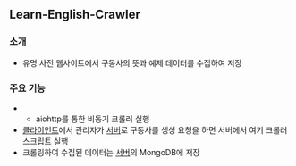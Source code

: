 ## Learn-English-Crawler

### 소개
* 유명 사전 웹사이트에서 구동사의 뜻과 예제 데이터를 수집하여 저장

### 주요 기능
* * aiohttp를 통한 비동기 크롤러 실행
* [클라이언트][클라이언트레포]에서 관리자가 [서버][서버레포]로 구동사를 생성 요청을 하면 서버에서 여기 크롤러 스크립트 실행
* 크롤링하여 수집된 데이터는 [서버][서버레포]의 MongoDB에 저장 


[클라이언트레포]: https://github.com/daehan0226/learn-english
[서버레포]: https://github.com/daehan0226/learn-english-server
